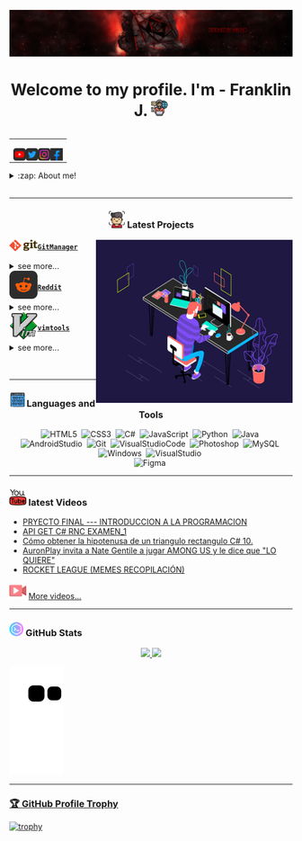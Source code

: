 [![HabunoGD1809](src/Banner-red.png)](https://www.youtube.com/c/HabunoGD1809)

<h1 align="center">Welcome to my profile. I'm - Franklin J. <img src="./src/programing.png" width="30px"></h1>

<table align="right">
<tr>
<td>

[<img align="left" alt="HabunoGD1809 | YouTube" width="22px" src="./src/youtube.png" />][youtube]
[<img align="left" alt="@franklin_1809 | Twitter" width="22px" src="./src/twitter.png" />][twitter]
[<img align="left" alt="@habuno_0fj | Instagram" width="22px" src="./src/instagram.png" />][instagram]
[<img align="left" alt="HabunoGD1809 | Facebook" width="22px" src="./src/facebook.png" />][facebook]


</td>
</tr>
</table>

<details>
  <summary>:zap: About me!</summary>

### Love 💻!!
- 👋 Hi, I’m Franklin J. Valdez
- 👀 I’m interested in creating quality software
- 🌱 I’m currently learning software development...
- 💞️ I’m looking to collaborate in open source projects
- 📫 How to reach me 🙉😁
</details>

<br />

---

<h3 align="center"><img src="./src/face-id.png" width="30px" height="30px"> Latest Projects</h3>

<tr>
<td>

<img align="left" alt="gm | Git Manager" width="50px" src="./src/git_logo.png" />

</td>
<img align="right" alt=programmer" width="350px" height="290px" src="./src/program1.gif">

<td> 

<h4 align="left"> <a href="https://github.com/HabunoGD1809/gm" target="_blank"><code>GitManager</code></a> </h4>

  <details>
    <summary>see more...</summary>

    working on this...

  </details> </td>
</tr>
<tr>
<td>

<img align="left" alt="header | reddit " width="50px" src="./src/reddit.png" />

</td>

<td> <h4 align="left"> <a href="" target="_blank"><code>Reddit</code></a> </h4>
  <details>
    <summary>see more...</summary>

    working on this...

  </details> </td>
</tr>


<img align="left" alt="vimtools | VimTools" width="50px" src="./src/vim.png" />

</td>
<td> <h4 align="left"> <a href="https://github.com/HabunoGD1809/vimtools" target="_blank"><code>vimtools</code></a> </h4>
  <details>
    <summary>see more...</summary>

    working on this...

  </details> </td>


<br />
<br />

---

<h3 align="center"><img src="./src/binary-code.png" width="25px" height="25px"> Languages and Tools</h3>
<div align="center">

  ![HTML5](https://img.shields.io/badge/HTML5-E34F26?style=for-the-badge&logo=html5&logoColor=white)&nbsp;
  ![CSS3](https://img.shields.io/badge/CSS3-1572B6?style=for-the-badge&logo=css3&logoColor=white)&nbsp;
  ![C#](https://img.shields.io/badge/C%23-239120?style=for-the-badge&logo=c-sharp&logoColor=white)&nbsp;
  ![JavaScript](https://img.shields.io/badge/JavaScript-F7DF1E?style=for-the-badge&logo=JavaScript&logoColor=white)&nbsp;
  ![Python](https://img.shields.io/badge/Python-3776AB?style=for-the-badge&logo=python&logoColor=white)&nbsp;
  ![Java](https://img.shields.io/badge/Java-ED8B00?style=for-the-badge&logo=java&logoColor=white)&nbsp;  
  ![AndroidStudio](https://img.shields.io/badge/Android_Studio-3DDC84?style=for-the-badge&logo=android-studio&logoColor=white)&nbsp;
  ![Git](https://img.shields.io/badge/GIT-E44C30?style=for-the-badge&logo=git&logoColor=white)&nbsp;
  ![VisualStudioCode](https://img.shields.io/badge/Visual_Studio_Code-0078D4?style=for-the-badge&logo=visual%20studio%20code&logoColor=white)&nbsp;
  ![Photoshop](https://img.shields.io/badge/Photoshop-31A8FF?style=for-the-badge&logo=adobe%20photoshop&logoColor=white)&nbsp;
  ![MySQL](https://img.shields.io/badge/MySQL-005C84?style=for-the-badge&logo=mysql&logoColor=white)&nbsp;  
  ![Windows](https://img.shields.io/badge/Windows-0078D6?style=for-the-badge&logo=windows&logoColor=white)&nbsp;
  ![VisualStudio](https://img.shields.io/badge/Visual_Studio-5C2D91?style=for-the-badge&logo=visual%20studio&logoColor=white)&nbsp;  
  ![Figma](https://img.shields.io/badge/Figma-F24E1E?style=for-the-badge&logo=figma&logoColor=white)&nbsp;   

</div>

---

<h3 align="left"><img src="./src/youtubeMini.png" width="30px" height="30px"> latest Videos</h3>

<!-- YOUTUBE:START -->
- [PRYECTO FINAL  --- INTRODUCCION A LA PROGRAMACION](https://www.youtube.com/watch?v=8AGWv4lWGaw)
- [API GET C# RNC EXAMEN_1](https://www.youtube.com/watch?v=pCFLl-68SQg)
- [Cómo obtener la hipotenusa de un triangulo rectangulo C# 10.](https://www.youtube.com/watch?v=0ntkPUXTqqo)
- [AuronPlay invita a Nate Gentile a jugar AMONG US y le dice que &quot;LO QUIERE&quot;](https://www.youtube.com/watch?v=HqiQqMi5_pU)
- [ROCKET LEAGUE &lpar;MEMES RECOPILACIÓN&rpar;](https://www.youtube.com/watch?v=wagMfhZFYSg)
<!-- YOUTUBE:END --> 

<img src="./src/video-player.png" width="30px" height="30px"> [More videos...](https://www.youtube.com/@HabunoGD1821/videos)

---

<h3 align="left"><img src="./src/code.png" width="25px" height="25px"> GitHub Stats</h3>

<div align="center">
  <a href="https://github.com/HabunoGD1809">
  <img height="160em" src="https://github-readme-stats.vercel.app/api?username=HabunoGD1809&show_icons=true&theme=dark&include_all_commits=true&count_private=true"/>
  <img height="160em" src="https://github-readme-stats.vercel.app/api/top-langs/?username=HabunoGD1809&layout=compact&langs_count=7&theme=dark"/>
</div>

![Snake animation](https://github.com/HabunoGD1809/HabunoGD1809/blob/output/github-contribution-grid-snake.svg)

---

### 🏆 GitHub Profile Trophy

[![trophy](https://github-profile-trophy.vercel.app/?username=HabunoGD1809&no-frame=true&theme=onedark&rank=SECRET,SSS,SS,S,AAA,AA,A)](https://github.com/ryo-ma/github-profile-trophy)



[twitter]: https://twitter.com/franklin_1809
[youtube]: https://www.youtube.com/c/HabunoGD1809
[instagram]: https://www.instagram.com/habuno_0fj/
[facebook]: https://www.facebook.com/HabunoGD1809YT/

